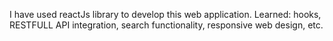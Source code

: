 I have used reactJs library to develop this web application.
Learned: hooks, RESTFULL API integration, search functionality, responsive web design, etc.
